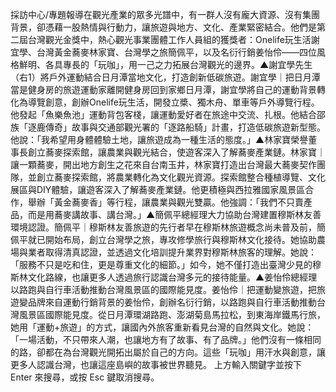 採訪中心/專題報導在觀光產業的眾多光譜中，有一群人沒有龐大資源、沒有集團背景，卻憑藉一股熱情與行動力，讓旅遊與地方、文化、產業緊密結合。他們是第二屆台灣觀光金獎中，熱心觀光事業團體工作人員組的獲獎者：Onelife玩生活謝宜學、台灣黃金蕎麥林家寶、台灣學之旅簡佩平，以及名衍行銷姜怡伶——四位風格鮮明、各具專長的「玩咖」，用一己之力拓展台灣觀光的邊界。▲謝宜學先生（右1）將戶外運動結合日月潭當地文化，打造創新低碳旅遊。謝宜學｜把日月潭當是健身房的旅遊運動家離開健身房回到家鄉日月潭，謝宜學將自己的運動背景轉化為導覽創意，創辦Onelife玩生活，開發立槳、獨木舟、單車等戶外導覽行程。他發起「魚樂魚池」運動背包客棧，讓運動愛好者在旅途中交流、扎根。他結合邵族「逐鹿傳奇」故事與交通部觀光署的「逐路船騎」計畫，打造低碳旅遊新型態。他說：「我希望用身體體驗土地，讓旅遊成為一種生活的態度。」▲林家寶榮譽董事長創立蕎麥探索館，讓農業與觀光結合，使遊客深入了解蕎麥產業鏈。林家寶｜讓一顆蕎麥，開出地方創生之花來自台南玉井，林家寶打造出台灣最大蕎麥契作團隊，並創立蕎麥探索館，將農業轉化為文化觀光資源。探索館整合種植導覽、文化展區與DIY體驗，讓遊客深入了解蕎麥產業鏈。他更積極與西拉雅國家風景區合作，舉辦「黃金蕎麥香」等行程，讓農業與觀光雙贏。他強調：「我們不只賣產品，而是用蕎麥講故事、講台灣。」▲簡佩平總經理大力協助台灣建置穆斯林友善環境認證。簡佩平｜穆斯林友善旅遊的先行者早在穆斯林旅遊概念尚未普及前，簡佩平就已開始布局，創立台灣學之旅，專攻修學旅行與穆斯林文化接待。她協助農場與業者取得清真認證，並透過文化培訓提升業界對穆斯林旅客的理解。她說：「服務不只是吃和住，更是尊重文化的細節。」如今，她不僅打造出臺灣少見的穆斯林文化路線，也讓更多人透過旅行認識台灣多元的接待能量。▲姜怡伶總經理以路跑與自行車活動推動台灣風景區的國際能見度。姜怡伶｜把運動變旅遊，把旅遊變品牌來自運動行銷背景的姜怡伶，創辦名衍行銷，以路跑與自行車活動推動台灣風景區國際能見度。從日月潭環湖路跑、澎湖菊島馬拉松，到東海岸鐵馬行旅，她用「運動+旅遊」的方式，讓國內外旅客重新看見台灣的自然與文化。她說：「一場活動，不只帶來人潮，也讓地方有了故事、有了品牌。」他們沒有一條相同的路，卻都在為台灣觀光開拓出屬於自己的方向。這些「玩咖」用汗水與創意，讓更多人認識台灣，也讓這座島嶼的故事被世界聽見。
					上方輸入關鍵字並按下 Enter 來搜尋，或按 Esc 鍵取消搜尋。				